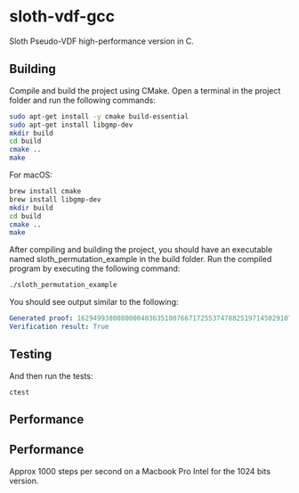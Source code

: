 # sloth-vdf-gcc
Sloth Pseudo-VDF high-performance version in C.

## Building

Compile and build the project using CMake. Open a terminal in the project folder and run the following commands:

```sh
sudo apt-get install -y cmake build-essential
sudo apt-get install libgmp-dev
mkdir build
cd build
cmake ..
make
```

For macOS:

```sh
brew install cmake
brew install libgmp-dev
mkdir build
cd build
cmake ..
make
```

After compiling and building the project, you should have an executable named sloth_permutation_example in the build folder. Run the compiled program by executing the following command:

```sh
./sloth_permutation_example
```

You should see output similar to the following:

```yaml
Generated proof: 162949938008000040363510076671725537478825197145029107763660641737067617049504042810537455813286617354359441947774021734710529883446950702179202821436558543249945005874767098449940513505759016612112615571539306689756914470822154600079684000520431008956057031752584120574418366552954124322232955819107965612972
Verification result: True
```

## Testing

And then run the tests:

```
ctest
```

## Performance

## Performance

Approx 1000 steps per second on a Macbook Pro Intel for the 1024 bits version.

